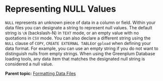 # Representing NULL Values 

`NULL` represents an unknown piece of data in a column or field. Within your data files you can designate a string to represent null values. The default string is `\N` \(backslash-N\) in `TEXT` mode, or an empty value with no quotations in `CSV` mode. You can also declare a different string using the `NULL` clause of `COPY`, `CREATE EXTERNAL TABLE`or `gpload` when defining your data format. For example, you can use an empty string if you do not want to distinguish nulls from empty strings. When using the Greenplum Database loading tools, any data item that matches the designated null string is considered a null value.

**Parent topic:** [Formatting Data Files](../../load/topics/g-formatting-data-files.html)

